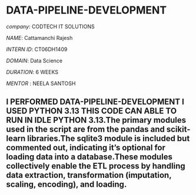 # DATA-PIPELINE-DEVELOPMENT

*company*: CODTECH IT SOLUTIONS

*NAME*: Cattamanchi Rajesh

*INTERN ID*: CT06DH1409

*DOMAIN*: Data Science

*DURATION*: 6 WEEKS

*MENTOR* : NEELA SANTOSH

##  I PERFORMED DATA-PIPELINE-DEVELOPMENT I USED PYTHON 3.13 THIS CODE CAN ABLE TO RUN IN IDLE PYTHON 3.13.The primary modules used in the script are from the pandas and scikit-learn libraries.The sqlite3 module is included but commented out, indicating it’s optional for loading data into a database.These modules collectively enable the ETL process by handling data extraction, transformation (imputation, scaling, encoding), and loading.

